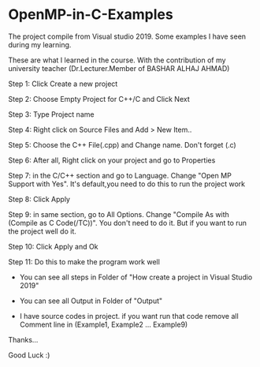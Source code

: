 # OpenMP-in-C-Examples
The project compile from Visual studio 2019. Some examples I have seen during my learning.

These are what I learned in the course. With the contribution of my university teacher (Dr.Lecturer.Member of BASHAR ALHAJ AHMAD)

Step 1: Click Create a new project

Step 2: Choose Empty Project for C++/C and Click Next

Step 3: Type Project name

Step 4: Right click on Source Files and Add > New Item..

Step 5: Choose the C++ File(.cpp) and Change name. Don't forget (.c)

Step 6: After all, Right click on your project and go to  Properties

Step 7: in the C/C++ section and go to Language. Change "Open MP Support with Yes". It's default,you need to do this to run the project work

Step 8: Click Apply

Step 9: in same section, go to All Options. Change "Compile As with (Compile as C Code(/TC))". You don't need to do it. But if you want to run the project well do it.

Step 10: Click Apply and Ok

Step 11: Do this to make the program work well

* You can see all steps in Folder of "How create a project in Visual Studio 2019"

* You can see all Output in Folder of "Output"

* I have source codes in project. if you want run that code remove all Comment line in (Example1, Example2 ... Example9)

Thanks...

Good Luck :)
